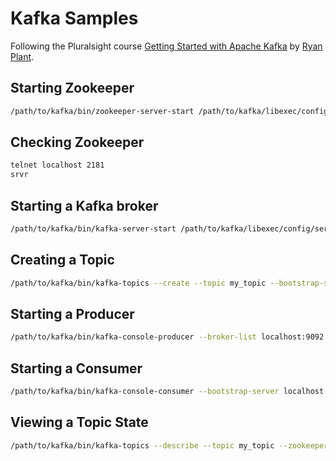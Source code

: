 # Kafka Samples

Following the Pluralsight course [Getting Started with Apache Kafka](https://app.pluralsight.com/library/courses/apache-kafka-getting-started/table-of-contents) by [Ryan Plant](https://app.pluralsight.com/profile/author/ryan-plant).


## Starting Zookeeper
```bash
/path/to/kafka/bin/zookeeper-server-start /path/to/kafka/libexec/config/zookeeper.properties
```

## Checking Zookeeper
```bash
telnet localhost 2181
srvr
```

## Starting a Kafka broker
```bash
/path/to/kafka/bin/kafka-server-start /path/to/kafka/libexec/config/server.properties
```

## Creating a Topic
```bash
/path/to/kafka/bin/kafka-topics --create --topic my_topic --bootstrap-server localhost:9092 --replication-factor 1 --partitions 1
```

## Starting a Producer
```bash
/path/to/kafka/bin/kafka-console-producer --broker-list localhost:9092 --topic my_topic
``` 

## Starting a Consumer
```bash
/path/to/kafka/bin/kafka-console-consumer --bootstrap-server localhost:9092 --topic my_topic --from-beginning
```

## Viewing a Topic State
```bash
/path/to/kafka/bin/kafka-topics --describe --topic my_topic --zookeeper localhost:2181
```